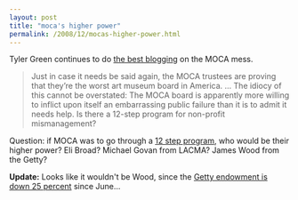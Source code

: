 ```yaml
---
layout: post
title: "moca's higher power"
permalink: /2008/12/mocas-higher-power.html
---
```


Tyler Green continues to do [the best blogging](http://www.artsjournal.com/man/2008/12/making_sense_of_a_total_mess_o.html) on the MOCA mess.

> Just in case it needs be said again, the MOCA trustees are proving that they’re the worst art museum board in America. … The idiocy of this cannot be overstated: The MOCA board is apparently more willing to inflict upon itself an embarrassing public failure than it is to admit it needs help. Is there a 12-step program for non-profit mismanagement?

Question: if MOCA was to go through a [12 step program](http://en.wikipedia.org/wiki/Twelve-step_program), who would be their higher power? Eli Broad? Michael Govan from LACMA? James Wood from the Getty?

**Update:** Looks like it wouldn't be Wood, since the [Getty endowment is down 25 percent](http://www.artsjournal.com/man/2008/12/getty_endowment_down_25_percen.html) since June...